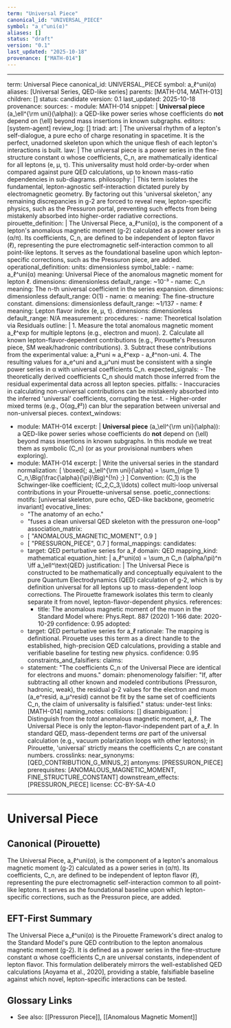 ```yaml
---
term: "Universal Piece"
canonical_id: "UNIVERSAL_PIECE"
symbol: "a_ℓ^uni(α)"
aliases: []
status: "draft"
version: "0.1"
last_updated: "2025-10-18"
provenance: ["MATH-014"]
---
```


---
term: Universal Piece
canonical_id: UNIVERSAL_PIECE
symbol: a_ℓ^uni(α)
aliases: [Universal Series, QED-like series]
parents: [MATH-014, MATH-013]
children: []
status: candidate
version: 0.1
last_updated: 2025-10-18
provenance:
  sources:
    - module: MATH-014
      snippet: |
        **Universal piece** (a_\ell^{\rm uni}(\alpha)): a QED-like power series whose coefficients do **not** depend on (\ell) beyond mass insertions in known subgraphs.
  editors: [system-agent]
  review_log: []
triad:
  art: |
    The universal rhythm of a lepton's self-dialogue, a pure echo of charge resonating in spacetime. It is the perfect, unadorned skeleton upon which the unique flesh of each lepton's interactions is built.
  law: |
    The universal piece is a power series in the fine-structure constant α whose coefficients, C_n, are mathematically identical for all leptons (e, μ, τ). This universality must hold order-by-order when compared against pure QED calculations, up to known mass-ratio dependencies in sub-diagrams.
  philosophy: |
    This term isolates the fundamental, lepton-agnostic self-interaction dictated purely by electromagnetic geometry. By factoring out this 'universal skeleton,' any remaining discrepancies in g-2 are forced to reveal new, lepton-specific physics, such as the Pressuron portal, preventing such effects from being mistakenly absorbed into higher-order radiative corrections.
pirouette_definition: |
  The Universal Piece, a_ℓ^uni(α), is the component of a lepton's anomalous magnetic moment (g-2) calculated as a power series in (α/π). Its coefficients, C_n, are defined to be independent of lepton flavor (ℓ), representing the pure electromagnetic self-interaction common to all point-like leptons. It serves as the foundational baseline upon which lepton-specific corrections, such as the Pressuron piece, are added.
operational_definition:
  units: dimensionless
  symbol_table:
    - name: a_ℓ^uni(α)
      meaning: Universal Piece of the anomalous magnetic moment for lepton ℓ.
      dimensions: dimensionless
      default_range: ~10⁻³
    - name: C_n
      meaning: The n-th universal coefficient in the series expansion.
      dimensions: dimensionless
      default_range: O(1)
    - name: α
      meaning: The fine-structure constant.
      dimensions: dimensionless
      default_range: ~1/137
    - name: ℓ
      meaning: Lepton flavor index (e, μ, τ).
      dimensions: dimensionless
      default_range: N/A
  measurement:
    procedures:
      - name: Theoretical Isolation via Residuals
        outline: |
          1. Measure the total anomalous magnetic moment a_ℓ^exp for multiple leptons (e.g., electron and muon).
          2. Calculate all known lepton-flavor-dependent contributions (e.g., Pirouette's Pressuron piece, SM weak/hadronic contributions).
          3. Subtract these contributions from the experimental value: a_ℓ^uni ≈ a_ℓ^exp - a_ℓ^non-uni.
          4. The resulting values for a_e^uni and a_μ^uni must be consistent with a single power series in α with universal coefficients C_n.
        expected_signals:
          - The theoretically derived coefficients C_n should match those inferred from the residual experimental data across all lepton species.
        pitfalls:
          - Inaccuracies in calculating non-universal contributions can be mistakenly absorbed into the inferred 'universal' coefficients, corrupting the test.
          - Higher-order mixed terms (e.g., O(αg_ℓ²)) can blur the separation between universal and non-universal pieces.
context_windows:
  - module: MATH-014
    excerpt: |
      **Universal piece** (a_\ell^{\rm uni}(\alpha)): a QED-like power series whose coefficients do **not** depend on (\ell) beyond mass insertions in known subgraphs. In this module we treat them as symbolic (C_n) (or as your provisional numbers when exploring).
  - module: MATH-014
    excerpt: |
      Write the universal series in the standard normalization:
      [
      \boxed{; a_\ell^{\rm uni}(\alpha) = \sum_{n\ge 1} C_n,\Big(\frac{\alpha}{\pi}\Big)^{!n} ;}
      ]
      Convention: (C_1) is the Schwinger-like coefficient; (C_2,C_3,\ldots) collect multi-loop universal contributions in your Pirouette-universal sense.
poetic_connections:
  motifs: [universal skeleton, pure echo, QED-like backbone, geometric invariant]
  evocative_lines:
    - "The anatomy of an echo."
    - "fuses a clean universal QED skeleton with the pressuron one-loop"
  association_matrix:
    - [ "ANOMALOUS_MAGNETIC_MOMENT", 0.9 ]
    - [ "PRESSURON_PIECE", 0.7 ]
formal_mappings:
  candidates:
    - target: QED perturbative series for a_ℓ
      domain: QED
      mapping_kind: mathematical
      equation_hint: |
        a_ℓ^uni(α) = \sum_n C_n (\alpha/\pi)^n \iff a_\ell^\text{QED}
      justification: |
        The Universal Piece is constructed to be mathematically and conceptually equivalent to the pure Quantum Electrodynamics (QED) calculation of g-2, which is by definition universal for all leptons up to mass-dependent loop corrections. The Pirouette framework isolates this term to cleanly separate it from novel, lepton-flavor-dependent physics.
      references:
        - title: The anomalous magnetic moment of the muon in the Standard Model
          where: Phys.Rept. 887 (2020) 1-166
          date: 2020-10-29
      confidence: 0.95
  adopted:
    - target: QED perturbative series for a_ℓ
      rationale: The mapping is definitional. Pirouette uses this term as a direct handle to the established, high-precision QED calculations, providing a stable and verifiable baseline for testing new physics.
      confidence: 0.95
constraints_and_falsifiers:
  claims:
    - statement: "The coefficients C_n of the Universal Piece are identical for electrons and muons."
      domain: phenomenology
      falsifier: "If, after subtracting all other known and modeled contributions (Pressuron, hadronic, weak), the residual g-2 values for the electron and muon (a_e^resid, a_μ^resid) cannot be fit by the same set of coefficients C_n, the claim of universality is falsified."
      status: under-test
      links: [MATH-014]
naming_notes:
  collisions: []
  disambiguation: |
    Distinguish from the *total* anomalous magnetic moment, a_ℓ. The Universal Piece is only the lepton-flavor-independent part of a_ℓ. In standard QED, mass-dependent terms *are* part of the universal calculation (e.g., vacuum polarization loops with other leptons); in Pirouette, 'universal' strictly means the coefficients C_n are constant numbers.
crosslinks:
  near_synonyms: [QED_CONTRIBUTION_G_MINUS_2]
  antonyms: [PRESSURON_PIECE]
  prerequisites: [ANOMALOUS_MAGNETIC_MOMENT, FINE_STRUCTURE_CONSTANT]
  downstream_effects: [PRESSURON_PIECE]
license: CC-BY-SA-4.0
---

# Universal Piece

## Canonical (Pirouette)
The Universal Piece, a_ℓ^uni(α), is the component of a lepton's anomalous magnetic moment (g-2) calculated as a power series in (α/π). Its coefficients, C_n, are defined to be independent of lepton flavor (ℓ), representing the pure electromagnetic self-interaction common to all point-like leptons. It serves as the foundational baseline upon which lepton-specific corrections, such as the Pressuron piece, are added.

## EFT-First Summary
The Universal Piece a_ℓ^uni(α) is the Pirouette Framework's direct analog to the Standard Model's pure QED contribution to the lepton anomalous magnetic moment (g-2). It is defined as a power series in the fine-structure constant α whose coefficients C_n are universal constants, independent of lepton flavor. This formulation deliberately mirrors the well-established QED calculations [Aoyama et al., 2020], providing a stable, falsifiable baseline against which novel, lepton-specific interactions can be tested.

## Glossary Links
- See also: [[Pressuron Piece]], [[Anomalous Magnetic Moment]]